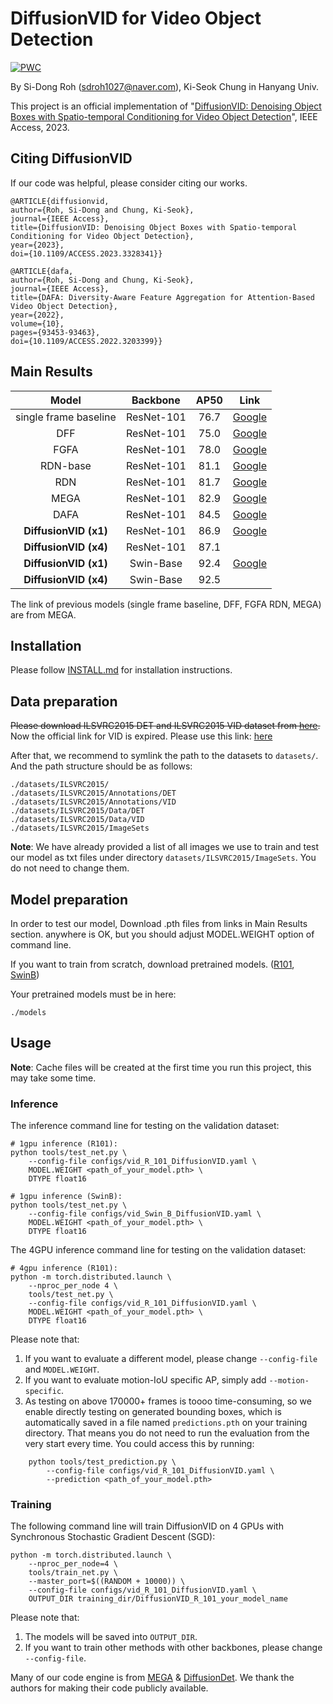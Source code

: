 # DiffusionVID for Video Object Detection

[![PWC](https://img.shields.io/endpoint.svg?url=https://paperswithcode.com/badge/diffusionvid-denoising-object-boxes-with/video-object-detection-on-imagenet-vid)](https://paperswithcode.com/sota/video-object-detection-on-imagenet-vid?p=diffusionvid-denoising-object-boxes-with)

By Si-Dong Roh (sdroh1027@naver.com), Ki-Seok Chung in Hanyang Univ.

This project is an official implementation of "[DiffusionVID: Denoising Object Boxes with Spatio-temporal Conditioning for Video Object Detection](https://ieeexplore.ieee.org/document/10299639)", IEEE Access, 2023.

## Citing DiffusionVID
If our code was helpful, please consider citing our works.

    @ARTICLE{diffusionvid,
    author={Roh, Si-Dong and Chung, Ki-Seok},
    journal={IEEE Access}, 
    title={DiffusionVID: Denoising Object Boxes with Spatio-temporal Conditioning for Video Object Detection}, 
    year={2023},
    doi={10.1109/ACCESS.2023.3328341}}

    @ARTICLE{dafa,
    author={Roh, Si-Dong and Chung, Ki-Seok},
    journal={IEEE Access}, 
    title={DAFA: Diversity-Aware Feature Aggregation for Attention-Based Video Object Detection}, 
    year={2022},
    volume={10},
    pages={93453-93463},
    doi={10.1109/ACCESS.2022.3203399}}


## Main Results

Model |  Backbone  | AP50 | Link
:---: |:----------:|:----:|:---:
single frame baseline | ResNet-101 | 76.7 | [Google](https://drive.google.com/file/d/1W17f9GC60rHU47lUeOEfU--Ra-LTw3Tq/view?usp=sharing)
DFF | ResNet-101 | 75.0 | [Google](https://drive.google.com/file/d/1Dn_RQRlA7z2XkRRS4XERUW_UH9jlNvMo/view?usp=sharing)
FGFA | ResNet-101 | 78.0 | [Google](https://drive.google.com/file/d/1yVgy7_ff1xVD1SooqbcK-OzKMgPpUcg4/view?usp=sharing)
RDN-base | ResNet-101 | 81.1 | [Google](https://drive.google.com/file/d/1jM5LqlVtCGjKH-MocTCjzFIVjqCyng8M/view?usp=sharing)
RDN | ResNet-101 | 81.7 | [Google](https://drive.google.com/file/d/1FgoOwj-GFAMVn2hkSFKnxn5fKWPSxlUF/view?usp=sharing)
MEGA | ResNet-101 | 82.9 | [Google](https://drive.google.com/file/d/1ZnAdFafF1vW9Lnpw-RPF1AD_csw61lBY/view?usp=sharing)
DAFA | ResNet-101 | 84.5 | [Google](https://drive.google.com/file/d/1fRuBW_FZkrYD6Cgtij2EukLPlf-spRhO/view?usp=sharing)
**DiffusionVID (x1)** | ResNet-101 | 86.9 |[Google](https://drive.google.com/file/d/1HmPflEiJScpmcKP89C4jGs7-Z1Te0evp/view?usp=drive_link)
**DiffusionVID (x4)** | ResNet-101 | 87.1 |
**DiffusionVID (x1)** | Swin-Base  | 92.4 |[Google](https://drive.google.com/file/d/1wlUySKrNcUZdujGw1L4Q4V9KXyV14rQw/view?usp=drive_link)
**DiffusionVID (x4)** | Swin-Base  | 92.5 |

The link of previous models (single frame baseline, DFF, FGFA RDN, MEGA) are from MEGA.

## Installation

Please follow [INSTALL.md](INSTALL.md) for installation instructions.

## Data preparation

~~Please download ILSVRC2015 DET and ILSVRC2015 VID dataset from [here](http://image-net.org/challenges/LSVRC/2015/2015-downloads).~~
Now the official link for VID is expired. Please use this link: [here](https://drive.google.com/file/d/13iD3maoxiUEqeZmonODm3B03NCGCPJFh/view?usp=drive_link)

After that, we recommend to symlink the path to the datasets to `datasets/`. And the path structure should be as follows:

    ./datasets/ILSVRC2015/
    ./datasets/ILSVRC2015/Annotations/DET
    ./datasets/ILSVRC2015/Annotations/VID
    ./datasets/ILSVRC2015/Data/DET
    ./datasets/ILSVRC2015/Data/VID
    ./datasets/ILSVRC2015/ImageSets

**Note**: We have already provided a list of all images we use to train and test our model as txt files under directory `datasets/ILSVRC2015/ImageSets`. You do not need to change them.

## Model preparation
In order to test our model, Download .pth files from links in Main Results section.
anywhere is OK, but you should adjust MODEL.WEIGHT option of command line.

If you want to train from scratch, download pretrained models. ([R101](https://drive.google.com/file/d/1ZWWRaHhYsvY685UxRCoMk1TQHBfL8hg2/view?usp=drive_link), [SwinB](https://drive.google.com/file/d/1ZazaqVPvU5JuEz5QXRDPdAZkWw1GOBxy/view?usp=drive_link))

Your pretrained models must be in here:

    ./models
    
## Usage

**Note**: Cache files will be created at the first time you run this project, this may take some time.

### Inference

The inference command line for testing on the validation dataset:
    
    # 1gpu inference (R101):
    python tools/test_net.py \
        --config-file configs/vid_R_101_DiffusionVID.yaml \
        MODEL.WEIGHT <path_of_your_model.pth> \
        DTYPE float16

    # 1gpu inference (SwinB):
    python tools/test_net.py \
        --config-file configs/vid_Swin_B_DiffusionVID.yaml \
        MODEL.WEIGHT <path_of_your_model.pth> \
        DTYPE float16

The 4GPU inference command line for testing on the validation dataset:

    # 4gpu inference (R101):
    python -m torch.distributed.launch \
        --nproc_per_node 4 \
        tools/test_net.py \
        --config-file configs/vid_R_101_DiffusionVID.yaml \
        MODEL.WEIGHT <path_of_your_model.pth> \
        DTYPE float16
        
Please note that:
1) If you want to evaluate a different model, please change `--config-file` and `MODEL.WEIGHT`.
2) If you want to evaluate motion-IoU specific AP, simply add `--motion-specific`.
3) As testing on above 170000+ frames is toooo time-consuming, so we enable directly testing on generated bounding boxes, which is automatically saved in a file named `predictions.pth` on your training directory. That means you do not need to run the evaluation from the very start every time. You could access this by running:
```
    python tools/test_prediction.py \
        --config-file configs/vid_R_101_DiffusionVID.yaml \
        --prediction <path_of_your_model.pth>
```

### Training

The following command line will train DiffusionVID on 4 GPUs with Synchronous Stochastic Gradient Descent (SGD):

    python -m torch.distributed.launch \
        --nproc_per_node=4 \
        tools/train_net.py \
        --master_port=$((RANDOM + 10000)) \
        --config-file configs/vid_R_101_DiffusionVID.yaml \
        OUTPUT_DIR training_dir/DiffusionVID_R_101_your_model_name
        
Please note that:
1) The models will be saved into `OUTPUT_DIR`.
2) If you want to train other methods with other backbones, please change `--config-file`.

Many of our code engine is from [MEGA](https://github.com/Scalsol/mega.pytorch) & [DiffusionDet](https://github.com/ShoufaChen/DiffusionDet). We thank the authors for making their code publicly available.

